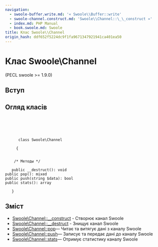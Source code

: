 ```yaml
---
navigation:
  - swoole-buffer.write.md: '« Swoole\\Buffer::write'
  - swoole-channel.construct.md: 'Swoole\\Channel::\_\_construct »'
  - index.md: PHP Manual
  - book.swoole.md: Swoole
title: Клас Swoole\\Channel
origin_hash: ddf652f5224dc9f1fa9671347921941ca401ea50
---
```

# Клас Swoole\\Channel

(PECL swoole >= 1.9.0)

## Вступ

## Огляд класів

```classsynopsis



    
     
      class Swoole\Channel
     
     {


    /* Методы */
    
   public __destruct(): void
public pop(): mixed
public push(string $data): bool
public stats(): array

   }
```

## Зміст

-   [Swoole\\Channel::\_\_construct](swoole-channel.construct.md) \- Створює канал Swoole
-   [Swoole\\Channel::\_\_destruct](swoole-channel.destruct.md) \- Знищує канал Swoole
-   [Swoole\\Channel::pop](swoole-channel.pop.md)— Читає та витягує дані з каналу Swoole
-   [Swoole\\Channel::push](swoole-channel.push.md)— Записує та передає дані до каналу Swoole
-   [Swoole\\Channel::stats](swoole-channel.stats.md)— Отримує статистику каналу Swoole
